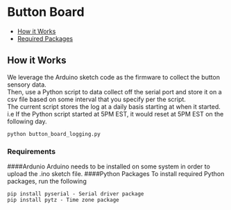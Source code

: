 # Button Board
- [How it Works](#How-it-Works)
- [Required Packages](#Required-Packages)

## How it Works
We leverage the Arduino sketch code as the firmware to collect the button sensory data.\
Then, use a Python script to data collect off the serial port and store it on a csv file 
based on some interval that you specify per the script.\
The current script stores the log at a daily basis starting at when it started.
i.e If the Python script started at 5PM EST, it would reset at 5PM EST on the following day.
```
python button_board_logging.py
```

### Requirements
####Ardunio 
Arduino needs to be installed on some system in order to upload the .ino sketch file.
####Python Packages
To install required Python packages, run the following
```
pip install pyserial - Serial driver package
pip install pytz - Time zone package
```